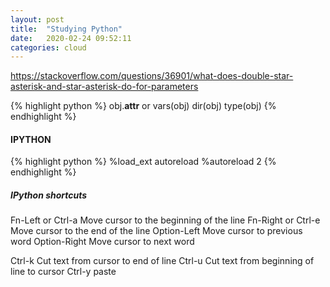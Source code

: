 ```yaml
---
layout: post
title:  "Studying Python"
date:   2020-02-24 09:52:11
categories: cloud
---
```


https://stackoverflow.com/questions/36901/what-does-double-star-asterisk-and-star-asterisk-do-for-parameters

{% highlight python %}
obj.__attr__ or vars(obj)
dir(obj)
type(obj)
{% endhighlight %}

#### IPYTHON
{% highlight python %}
%load_ext autoreload
%autoreload 2
{% endhighlight %}

##### IPython shortcuts
Fn-Left or  Ctrl-a	Move cursor to the beginning of the line
Fn-Right or Ctrl-e	Move cursor to the end of the line
Option-Left Move cursor to previous word
Option-Right Move cursor to next word

Ctrl-k	Cut text from cursor to end of line
Ctrl-u	Cut text from beginning of line to cursor
Ctrl-y	paste


